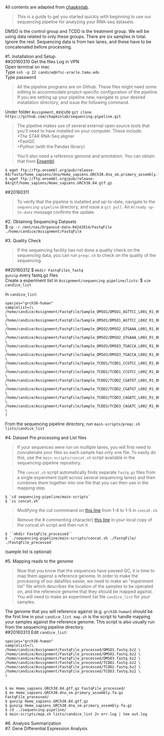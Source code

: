 All contents are adapted from [chapkinlab](https://github.com/chapkinlab/sequencing-pipeline/wiki). 

>This is a guide to get you started quickly with beginning to use our sequencing pipeline for analyzing your RNA-seq datasets. 

DMSO is the control group and TCDD is the treatment group. We will be using data related to only these groups. There are six samples in total. Ignore the rest. Sequencing data is from two lanes, and these have to be concatenated before processing.

#1. Installation and Setup  
##20160310 Get the files
Log in VPN  
Open terminal on mac  
Type `ssh -p 22 candice@nfsc-oracle.tamu.edu`  
Type password  
>All the pipeline programs are on Github. These files might need some editing to accommodate project-specific configuration of the pipeline. If you are setting up your pipeline new, navigate to your desired installation directory, and issue the following command.    

Under folder `Assignment`, exicute `git clone https://github.com/chapkinlab/sequencing-pipeline.git`    

>The pipeline makes use of several external open source tools that you'll need to have installed on your computer. These include:   
+The STAR RNA-Seq aligner  
+FastQC  
+Python (with the Pandas library)      

>You'll also need a reference genome and annotation. You can obtain that from [Ensembl](http://useast.ensembl.org/info/data/ftp/index.html).  

    $ wget ftp://ftp.ensembl.org/pub/release-84/fasta/homo_sapiens/dna/Homo_sapiens.GRCh38.dna_sm.primary_assembly.fa.gz       
    $ wget ftp://ftp.ensembl.org/pub/release-84/gtf/homo_sapiens/Homo_sapiens.GRCh38.84.gtf.gz   
##20160311
>To verify that the pipeline is installed and up-to-date, navigate to the `sequencing-pipeline` directory, and issue a `git pull`. An `Already up-to-date` message confirms the update.  

#2. Obtaining Sequencing Datasets  
    $ `cp -r /mnt/nas/Organoid-data-04242014/FastqFile ./home/candice/Assignment/FastqFile`  

#3. Quality Check  
>If the sequencing facility has not done a quality check on the sequencing data, you can run `preqc.sh` to check on the quality of the sequencing.  

##20160312
    $ `mkdir FastqFiles_fastq`    
`gunzip` every fastq.gz files    
Create a experiment list in `Assignment/sequencing-pipeline/lists`: 
    $ `vim candice_list`    

In `candice_list`:  

    species="grch38-human"  
    samplelist=(\  
    /home/candice/Assignment/FastqFile/Sample_DMSO1/DMSO1_AGTTCC_L001_R1_001.fastq.gz \  
    /home/candice/Assignment/FastqFile/Sample_DMSO1/DMSO1_AGTTCC_L002_R1_001.fastq.gz \  
    /home/candice/Assignment/FastqFile/Sample_DMSO2/DMSO2_GTGAAA_L001_R1_001.fastq.gz \  
    /home/candice/Assignment/FastqFile/Sample_DMSO2/DMSO2_GTGAAA_L002_R1_001.fastq.gz \  
    /home/candice/Assignment/FastqFile/Sample_DMSO3/DMSO3_TGACCA_L001_R1_001.fastq.gz \  
    /home/candice/Assignment/FastqFile/Sample_DMSO3/DMSO3_TGACCA_L002_R1_001.fastq.gz \  
    /home/candice/Assignment/FastqFile/Sample_TCDD1/TCDD1_CCGTCC_L001_R1_001.fastq.gz \  
    /home/candice/Assignment/FastqFile/Sample_TCDD1/TCDD1_CCGTCC_L002_R1_001.fastq.gz \  
    /home/candice/Assignment/FastqFile/Sample_TCDD2/TCDD2_CGATGT_L001_R1_001.fastq.gz \  
    /home/candice/Assignment/FastqFile/Sample_TCDD2/TCDD2_CGATGT_L002_R1_001.fastq.gz \  
    /home/candice/Assignment/FastqFile/Sample_TCDD3/TCDD3_CAGATC_L001_R1_001.fastq.gz \  
    /home/candice/Assignment/FastqFile/Sample_TCDD3/TCDD3_CAGATC_L002_R1_001.fastq.gz \
    )    

From the sequencing pipeline directory, run `main-scripts/preqc.sh lists/candice_list`  

#4. Dataset Pre processing and List files  
>If your sequences were run on multiple lanes, you will first need to concatenate your files so each sample has only one file. To easily do this, use the `main-scripts/concat.sh` script available in the sequencing-pipeline repository. 
 
>The `concat.sh` script automatically finds separate `fastq.gz` files from a single experiment (split across several sequencing lanes) and then combines them together into one file that you can then use in the mapping step.   

    $ `cd sequencing-pipeline/main-scripts`  
    $ `vi concat.sh`   

>Modifying the cut commmand on [this line](https://github.com/chapkinlab/sequencing-pipeline/blob/80061158cfebb1dda2c7806779b53466573cc337/main-scripts/concat.sh#L34) from 1-4 to 1-5 in `concat.sh`.   

>Remove the # commenting character) [this line](https://github.com/chapkinlab/sequencing-pipeline/blob/3155b43c4877023fc7a6b5699b77dd42d9bc2389/main-scripts/concat.sh#L50) in your local copy of the concat.sh script and then run it.  

    $ ``mkdir FastqFile_processed``  
    $ `./sequencing-pipeline/main-scripts/concat.sh ./FastqFile/ ./FastqFile_processed`   

(sample list is optional)  

#5. Mapping reads to the genome  
>Now that you know that the sequences have passed QC, it is time to map them against a reference genome. In order to make the processing of our datafiles easier, we need to make an "experiment list" file which describes the location of the samples to be operated on, and the reference genome that they should be mapped against. You will need to make an experiment list file `candice_list` for your samples. 

The genome that you will reference against (e.g. `grch38-human`) should be the first line in your `candice_list`. `map.sh` is the script to handle mapping your samples against the reference genome. This script is also usually run from the sequencing pipeline directory.   
##20160313
Edit `candice_list`:  

    species="grch38-human"  
    samplelist=(\  
    /home/candice/Assignment/FastqFile_processed/DMSO1.fastq.bz2 \  
    /home/candice/Assignment/FastqFile_processed/DMSO2.fastq.bz2 \  
    /home/candice/Assignment/FastqFile_processed/DMSO3.fastq.bz2 \  
    /home/candice/Assignment/FastqFile_processed/TCDD1.fastq.bz2 \  
    /home/candice/Assignment/FastqFile_processed/TCDD2.fastq.bz2 \  
    /home/candice/Assignment/FastqFile_processed/TCDD3.fastq.bz2 \  
    )    


    $ mv Homo_sapiens.GRCh38.84.gtf.gz FastqFile_processed/  
    $ mv Homo_sapiens.GRCh38.dna_sm.primary_assembly.fa.gz FastqFile_processed/  
    $ gunzip Homo_sapiens.GRCh38.84.gtf.gz   
    $ gunzip Homo_sapiens.GRCh38.dna_sm.primary_assembly.fa.gz   
    $ cd ../sequencing-pipeline/
    $ main-scripts/map.sh lists/candice_list 2> err.log | tee out.log  

#6. Analysis Summarization  
#7. Gene Differential Expression Analysis  